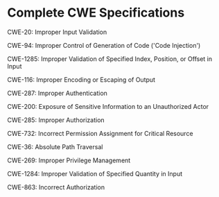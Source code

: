 

# Complete CWE Specifications

CWE-20: Improper Input Validation

CWE-94: Improper Control of Generation of Code ('Code Injection')

CWE-1285: Improper Validation of Specified Index, Position, or Offset in Input

CWE-116: Improper Encoding or Escaping of Output

CWE-287: Improper Authentication

CWE-200: Exposure of Sensitive Information to an Unauthorized Actor

CWE-285: Improper Authorization

CWE-732: Incorrect Permission Assignment for Critical Resource

CWE-36: Absolute Path Traversal

CWE-269: Improper Privilege Management

CWE-1284: Improper Validation of Specified Quantity in Input

CWE-863: Incorrect Authorization